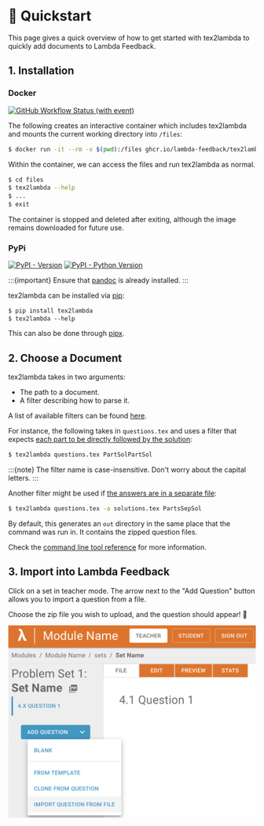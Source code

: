 # 🚀 Quickstart

This page gives a quick overview of how to get started with tex2lambda to quickly add documents to Lambda Feedback.

## 1. Installation

### Docker

[![GitHub Workflow Status (with event)](https://img.shields.io/github/actions/workflow/status/lambda-feedback/tex2lambda/docker-publish.yml?style=flat-square&logo=docker&label=Docker)](https://github.com/lambda-feedback/tex2lambda/pkgs/container/tex2lambda)

The following creates an interactive container which includes tex2lambda and mounts the current working directory into `/files`:

```bash
$ docker run -it --rm -v $(pwd):/files ghcr.io/lambda-feedback/tex2lambda sh
```

Within the container, we can access the files and run tex2lambda as normal.

```bash
$ cd files
$ tex2lambda --help
$ ...
$ exit
```

The container is stopped and deleted after exiting, although the image remains downloaded for future use.

### PyPi

[![PyPI - Version](https://img.shields.io/pypi/v/tex2lambda?logo=pypi&logoColor=white&color=blue&style=flat-square)](https://pypi.org/project/tex2lambda/)
[![PyPI - Python Version](https://img.shields.io/pypi/pyversions/tex2lambda?style=flat-square&logo=python&logoColor=white)](https://pypi.org/project/tex2lambda/)


:::{important}
Ensure that [pandoc](https://pandoc.org/installing.html) is already installed.
:::

tex2lambda can be installed via [pip](https://pip.pypa.io/en/stable/):

```shell
$ pip install tex2lambda
$ tex2lambda --help
```

This can also be done through [pipx](https://pypa.github.io/pipx/).

## 2. Choose a Document

tex2lambda takes in two arguments:

- The path to a document.
- A filter describing how to parse it.

A list of available filters can be found [here](filters/index).

For instance, the following takes in `questions.tex` and uses a filter that expects [each part to be directly followed by the solution](filters/_autosummary/PartSolPartSol):

```bash
$ tex2lambda questions.tex PartSolPartSol
```

:::{note}
The filter name is case-insensitive. Don't worry about the capital letters.
:::

Another filter might be used if [the answers are in a separate file](filters/_autosummary/PartsSepSol):

```bash
$ tex2lambda questions.tex -a solutions.tex PartsSepSol
```

By default, this generates an `out` directory in the same place that the command was run in. It contains the zipped question files.

Check the [command line tool reference](reference/command-line) for more information.

## 3. Import into Lambda Feedback

Click on a set in teacher mode. The arrow next to the "Add Question" button allows you to import a question from a file.

Choose the zip file you wish to upload, and the question should appear! 🎉

![Importing Question from file in Teacher Mode](_static/images/import-teacher.png)
